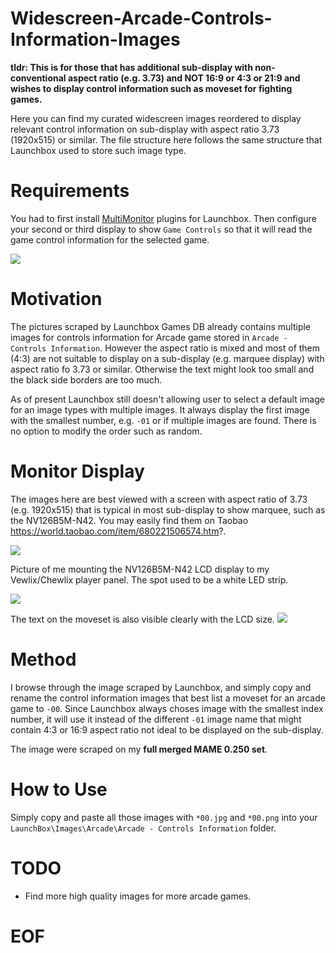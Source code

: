 # Widescreen-Arcade-Controls-Information-Images
**tldr: This is for those that has additional sub-display with non-conventional aspect ratio (e.g. 3.73) and NOT 16:9 or 4:3 or 21:9 and wishes to display control information such as moveset for fighting games.**

Here you can find my curated widescreen images reordered to display relevant control information on sub-display with aspect ratio 3.73 (1920x515) or similar. The file structure here follows the same structure that Launchbox used to store such image type.

# Requirements
You had to first install [MultiMonitor](https://forums.launchbox-app.com/files/file/3892-launchbox-multi-monitor-and-bigbox-3rd-monitor-plugin/)  plugins for Launchbox. Then configure your second or third display to show `Game Controls` so that it will read the game control information for the selected game.

![](https://i.imgur.com/vmi6tIt.png)


# Motivation
The pictures scraped by Launchbox Games DB already contains multiple images for controls information for Arcade game stored in `Arcade - Controls Information`. However the aspect ratio is mixed and most of them (4:3) are not suitable to display on a sub-display (e.g. marquee display) with aspect ratio fo 3.73 or similar. Otherwise the text might look too small and the black side borders are too much. 

As of present Launchbox still doesn't allowing user to select a default image for an image types with multiple images. It always display the first image with the smallest number, e.g. `-01` or if multiple images are found. There is no option to modify the order such as random.

# Monitor Display
The images here are best viewed with a screen with aspect ratio of 3.73 (e.g. 1920x515) that is typical in most sub-display to show marquee, such as the NV126B5M-N42. You may easily find them on Taobao https://world.taobao.com/item/680221506574.htm?.

![](https://i.imgur.com/9FX9g1e.png)


Picture of me mounting the NV126B5M-N42 LCD display to my Vewlix/Chewlix player panel. The spot used to be a white LED strip.

![](https://i.imgur.com/GFk8pUI.jpg)

The text on the moveset is also visible clearly with the LCD size.
![](https://i.imgur.com/3Tusqb4.jpg)



# Method
I browse through the image scraped by Launchbox, and simply copy and rename the control information images that best list a moveset for an arcade game to `-00`. Since Launchbox always choses image with the smallest index number, it will use it instead of the different `-01` image name that might contain 4:3 or 16:9 aspect ratio not ideal to be displayed on the sub-display. 

The image were scraped on my **full merged MAME 0.250 set**.

# How to Use
Simply copy and paste all those images with `*00.jpg` and `*00.png` into your `LaunchBox\Images\Arcade\Arcade - Controls Information` folder.

# TODO
- Find more high quality images for more arcade games.

# EOF